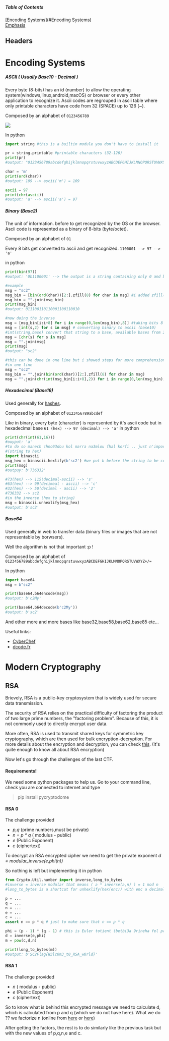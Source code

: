 ##### Table of Contents  
[Encoding Systems](#Encoding Systems)  
[Emphasis](#emphasis)  

## Headers


# Encoding Systems

##### ASCII ( Usually Base10 - Decimal )
Every byte (8-bits) has an id (number) to allow the operating system(windows,linux,android,macOS) or browser or every other application to recognize it.
Ascii codes are regrouped in ascii table where only printable characters have code from 32 (SPACE) up to 126 (~).

Composed by an alphabet of
`0123456789`

![](http://www.asciitable.com/index/asciifull.gif)

In python  
~~~python
import string #this is a builtin module you don't have to install it

pr = string.printable #printable characters (32-126)
print(pr)
#output: "0123456789abcdefghijklmnopqrstuvwxyzABCDEFGHIJKLMNOPQRSTUVWXYZ!"#$%&\'()*+,-./:;<=>?@[\\]^_`{|}~ \t\n\r\x0b\x0c"

char = 'm'
print(ord(char)) 
#output: 109 --> ascii('m') = 109

ascii = 97
print(chr(ascii))
#output: 'a' --> ascii('a') = 97
~~~~

##### Binary (Base2)
The unit of information. before to get recognized by the OS or the browser. Ascii code is represented as a binary of 8-bits (byte/octet).

Composed by an alphabet of
`01`

Every 8 bits get converted to ascii and get recognized.
`1100001 --> 97 --> 'a'`

in python  
~~~python
print(bin(97))
#output: '0b1100001' --> the output is a string containing only 0 and beginning with 0b proving that's a binary representation

#example
msg = "sc2"
msg_bin = [bin(ord(char))[2:].zfill(8) for char in msg] #i added zfill(8) because python by default removes trailing "0" so the length won't be 8 but less (because all characters have ascii less than 127 = 2^8-1 that means a bit length less than 8
msg_bin = "".join(msg_bin)
print(msg_bin)
#output: 011100110110001100110010

#now doing the inverse
msg = [msg_bin[i:i+8] for i in range(0,len(msg_bin),8)] #taking bits 8 by 8
msg = [int(s,2) for s in msg] # converting binary to ascii (base10)
#int(string,base) convert that string to a base, available bases from 2 to 36
msg = [chr(s) for s in msg]
msg = "".join(msg)
print(msg)
#output: "sc2"

#this can be done in one line but i showed steps for more comprehension
#in one line
msg = "sc2"
msg_bin = "".join(bin(ord(char))[2:].zfill(8) for char in msg)
msg = "".join(chr(int(msg_bin[i:i+8],2)) for i in range(0,len(msg_bin),8))
~~~~

##### Hexadecimal (Base16)
Used generally for [hashes](https://blog.emsisoft.com/fr/6799/qu-est-ce-qu-un-hash/).

Composed by an alphabet of
`0123456789abcdef`

Like in binary, every byte (character) is represented by it's ascii code but in hexadecimal base
`61 (hex) --> 97 (decimal) --> 'a'`
in python
```python
print(chr(int(61,16)))
#ouyput: 'a'
#to do so manech chno93dou kol marra na3mlou fhal korfi .. just n'importiw module esmou binascii
#(string to hex)
import binascii
msg_hex = binascii.hexlify(b'sc2') #we put b before the string to be considered as a byte object that means every character will be equivalent to it's ascii code
print(msg)
#outpuy: b'736332'

#73(hex) --> 115(decimal-ascii) --> 's'
#63(hex) --> 99(decimaal - ascii) --> 'c'
#32(hex) --> 50(decimal - ascii) --> '2'
#736332 --> sc2
#in the inverse (hex to string)
msg = binascii.unhexlify(msg_hex)
#output: b'sc2'
```

##### Base64
Used generally in web to transfer data (binary files or images that are not representable by borwsers).

Well the algorithm is not that important :p !

Composed by an alphabet of `0123456789abcdefghijklmnopqrstuvwxyzABCDEFGHIJKLMNOPQRSTUVWXYZ+/=`

In python
```python
import base64
msg = b"sc2"

print(base64.b64encode(msg))
#output: b'c2My'

print(base64.b64decode(b'c2My'))
#output: b'sc2'

```

And other more and more bases like base32,base58,base62,base85 etc...


Useful links:
- [CyberChef](https://gchq.github.io/CyberChef/)
- [dcode.fr](https://www.dcode.fr/)




# Modern Cryptography
## RSA

Brievely, RSA is a public-key cryptosystem that is widely used for secure data transmission.

The security of RSA relies on the practical difficulty of factoring the product of two large prime numbers, the "factoring problem". Because of this, it is not commonly used to directly encrypt user data.

More often, RSA is used to transmit shared keys for symmetric key cryptography, which are then used for bulk encryption-decryption. 
For more details about the encryption and decryption, you can check [this](https://en.wikipedia.org/wiki/RSA_(cryptosystem)). (It's quite enough to know all about RSA encryption)


Now let's go through the challenges of the last CTF.


#### Requirements!
We need some python packages to help us.
Go to your command line, check you are connected to internet and type
> pip install pycryptodome


#### RSA 0
The challenge provided 
* *p,q* (prime numbers,must be private) 
* *n = p \* q* ( modulus - public) 
* *e* (Public Exponent)
* *c* (ciphertext)

To decrypt an RSA encrypted cipher we need to get the private exponent *d = modular_inverse(e,phi(n))*

So nothing is left but implementing it in python
```python
from Crypto.Util.number import inverse,long_to_bytes
#inverse = inverse modular that means ( a * inverse(a,n) ) = 1 mod n
#long_to_bytes is a shortcut for unhexlify(hex(enc)) with enc a decimal number! (A way to convert data like we saw in System encodings

p = ...
q = ...
n = ...
e = ...
c = ...
assert n == p * q # just to make sure that n == p * q

phi = (p - 1) * (q - 1) # this is Euler totient (betbi3a 9rineha fel prepa :p , malezmch tet7fadh 3la ases dima (p-1)*(q-1) lezem ta3ref relation lkemla 5atr we need it ;)
d = inverse(e,phi)
m = pow(c,d,n)

print(long_to_bytes(m))
#output: b'SC2Flag{W3lc0m3_t0_RSA_w0rld}'

```


#### RSA 1
The challenge provided 
* *n* ( modulus - public) 
* *e* (Public Exponent)
* *c* (ciphertext)

So to know what is behind this encrypted message we need to calculate d, which is calculated from p and q (which we do not have here). What we do ?? we factorize n (online from [here](http://factordb.com/) or [here](https://www.alpertron.com.ar/ECM.HTM))

After getting the factors, the rest is to do similarly like the previous task but with the new values of p,q,n,e and c.
